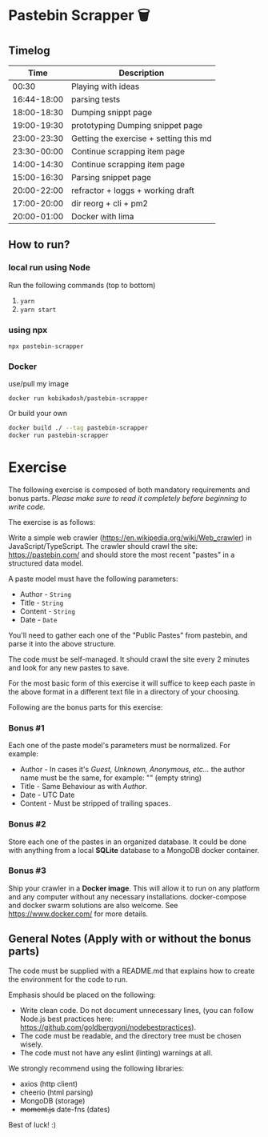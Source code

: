 # Pastebin Scrapper 🗑

## Timelog

| Time        | Description                            |
| ----------- | -------------------------------------- |
| 00:30       | Playing with ideas                     |
| 16:44-18:00 | parsing tests                          |
| 18:00-18:30 | Dumping snippt page                    |
| 19:00-19:30 | prototyping Dumping snippet page       |
| 23:00-23:30 | Getting the exercise + setting this md |
| 23:30-00:00 | Continue scrapping item page           |
| 14:00-14:30 | Continue scrapping item page           |
| 15:00-16:30 | Parsing snippet page                   |
| 20:00-22:00 | refractor + loggs + working draft      |
| 17:00-20:00 | dir reorg + cli + pm2                  |
| 20:00-01:00 | Docker with lima                       |

## How to run?

### local run using Node

Run the following commands (top to bottom)

1. `yarn`
2. `yarn start`

### using npx

`npx pastebin-scrapper`

### Docker

use/pull my image

`docker run kobikadosh/pastebin-scrapper`

Or build your own

```sh
docker build ./ --tag pastebin-scrapper
docker run pastebin-scrapper
```

# Exercise

The following exercise is composed of both mandatory requirements and bonus parts.
*Please make sure to read it completely before beginning to write code.*

The exercise is as follows:

Write a simple web crawler (https://en.wikipedia.org/wiki/Web_crawler) in JavaScript/TypeScript.
The crawler should crawl the site: https://pastebin.com/ and should store the most recent "pastes" in a structured data model.

A paste model must have the following parameters:

- Author - `String`
- Title - `String`
- Content - `String`
- Date - `Date`


You'll need to gather each one of the "Public Pastes" from pastebin, and parse it into the above structure.

The code must be self-managed. It should crawl the site every 2 minutes and look for any new pastes to save.

For the most basic form of this exercise it will suffice to keep each paste in the above format in a different text file in a directory of your choosing.

Following are the bonus parts for this exercise:

### Bonus #1

Each one of the paste model's parameters must be normalized.
For example:
    
  * Author - In cases it's *Guest, Unknown, Anonymous, etc...* the author name must be the same, for example: "" (empty string)
  * Title - Same Behaviour as with *Author*.
  * Date - UTC Date
  * Content - Must be stripped of trailing spaces.

### Bonus #2

Store each one of the pastes in an organized database. It could be done with anything from a local **SQLite** database to a MongoDB docker container.

### Bonus #3

Ship your crawler in a **Docker image**. This will allow it to run on any platform and any computer without any necessary installations. docker-compose and docker swarm solutions are also welcome.
See https://www.docker.com/ for more details.

## General Notes (Apply with or without the bonus parts)

The code must be supplied with a README.md that explains how to create the environment for the code to run.

Emphasis should be placed on the following:

- Write clean code. Do not document unnecessary lines, (you can follow Node.js best practices here: https://github.com/goldbergyoni/nodebestpractices).
- The code must be readable, and the directory tree must be chosen wisely.
- The code must not have any eslint (linting) warnings at all.

We strongly recommend using the following libraries:

- axios (http client)
- cheerio (html parsing)
- MongoDB (storage)
- ~~moment.js~~ date-fns (dates)

Best of luck! :)
